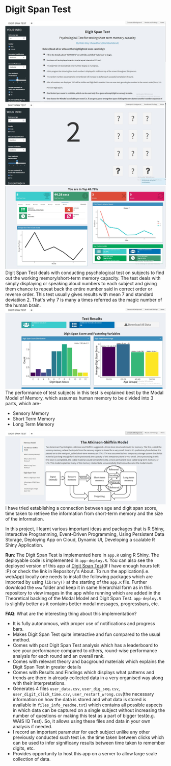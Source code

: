 # Digit Span Test
![Homescreen of App](App-SS/Capture-1.JPG)
![Ongoing Digit Span Test](App-SS/Capture-5.JPG)
![Post Test Results and Ranking](App-SS/Capture-2.JPG)
Digit Span Test deals with conducting psychological test on subjects to find out the working memory/short-term memory capacity. The test deals with simply displaying or speaking aloud numbers to each subject and giving them chance to repeat back the entire number said in correct order or reverse order. This test usually gives results with mean 7 and standard deviatiion 2. That's why 7 is many a times referred as the magic number of the human brain.\
![Test Results of all Individuals](App-SS/Capture-3.JPG)
The performance of test subjects in this test is explained best by the Modal Model of Memory, which assumes human memory to be divided into 3 parts, which are-
- Sensory Memory
- Short Term Memory
- Long Term Memory

![Background Material on the Memory Model and Digit Span Test](App-SS/Capture-4.JPG)
I have tried establishing a connection between age and digit span score, time taken to retrieve the information from short-term memory and the size of the information.

In this project, I learnt various important ideas and packages that is R Shiny, Interactive Programming, Event-Driven Programming, Using Persistent Data Storage, Deploying App on Cloud, Dynamic UI, Developing a scalable R Shiny Application.

**Run**: The Digit Span Test is implemented here in `app.R` using R Shiny. The deployable code is implemented in `app-deploy.R`. You can also see the deployed version of this app at [Digit Span Test](https://rishidarkdevil.shinyapps.io/Digit-Span-Test/)(If I have enough hours left :P) or check the link in Repository's About. To run the application(i.e. webApp) locally one needs to install the following packages which are imported by using `library()` at the starting of the `app.R` file. Further download the `www` folder and keep it in same hierarchial form as in this repository to view images in the app while running which are added in the Theoretical backing of the Modal Model and Digit Span Test. `app-deploy.R` is slightly better as it contains better modal messages, progressbars, etc.

**FAQ**: What are the interesting thing about this implementation?
- It is fully autonomous, with proper use of notifications and progress bars.
- Makes Digit Span Test quite interactive and fun compared to the usual method.
- Comes with post Digit Span Test analysis which has a leaderboard to see your performance compared to others, round-wise performance analysis for each round and an overall rank.
- Comes with relevant theory and bacground materials which explains the Digit Span Test in greater details
- Comes with Results and Findings which displays what patterns and trends are there in already collected data in a very organised way along with their interpretations.
- Generates 4 files `user_data.csv`, `user_dig_seq.csv`, `user_digit_click_time.csv`, `user_restart_wrong.csv`(the necessary information on how the data is stored and what data is stored is available in `files_info_readme.txt`) which contains all possible aspects in which data can be captured on a single subject without increasing the number of questions or making this test as a part of bigger test(e.g. WAIS IQ Test). So, it allows using these files and data in your own analysis if needed.
- I record an important parameter for each subject unlike any other previously conducted such test i.e. the time taken between clicks which can be used to infer significany results between time taken to remember digits, etc.
- Provides opportunity to host this app on a server to allow large scale collection of data.

